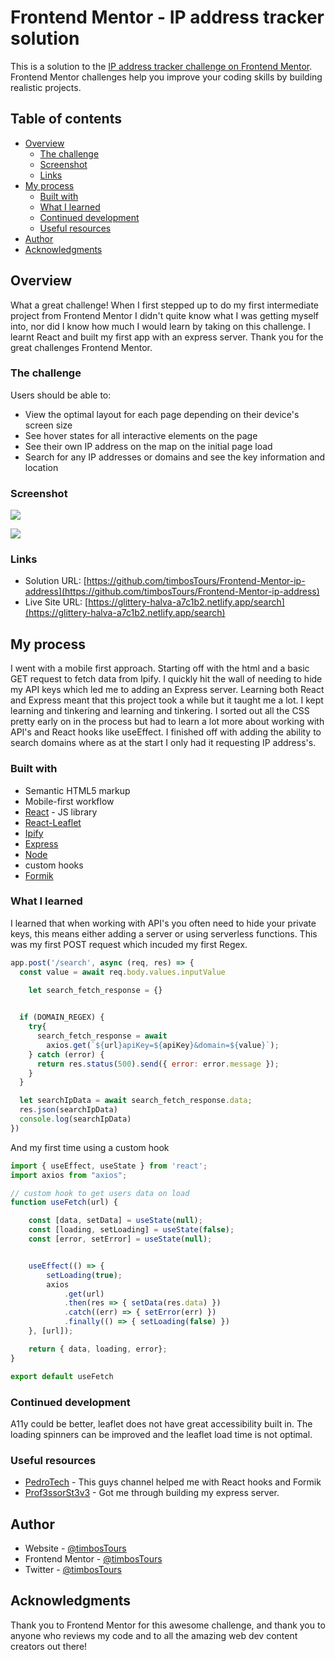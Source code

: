 # Frontend Mentor - IP address tracker solution

This is a solution to the [IP address tracker challenge on Frontend Mentor](https://www.frontendmentor.io/challenges/ip-address-tracker-I8-0yYAH0). Frontend Mentor challenges help you improve your coding skills by building realistic projects. 

## Table of contents

- [Overview](#overview)
  - [The challenge](#the-challenge)
  - [Screenshot](#screenshot)
  - [Links](#links)
- [My process](#my-process)
  - [Built with](#built-with)
  - [What I learned](#what-i-learned)
  - [Continued development](#continued-development)
  - [Useful resources](#useful-resources)
- [Author](#author)
- [Acknowledgments](#acknowledgments)


## Overview

What a great challenge! When I first stepped up to do my first intermediate project from Frontend Mentor I didn't quite know what I was getting myself into, nor did I know how much I would learn by taking on this challenge. I learnt React and built my first app with an express server. Thank you for the great challenges Frontend Mentor.

### The challenge

Users should be able to:

- View the optimal layout for each page depending on their device's screen size
- See hover states for all interactive elements on the page
- See their own IP address on the map on the initial page load
- Search for any IP addresses or domains and see the key information and location

### Screenshot

![](./src/images/screen-shot-desltop.png)

![](./src/images/screen-shot-mobile.png)


### Links

- Solution URL: [https://github.com/timbosTours/Frontend-Mentor-ip-address](https://github.com/timbosTours/Frontend-Mentor-ip-address)
- Live Site URL: [https://glittery-halva-a7c1b2.netlify.app/search](https://glittery-halva-a7c1b2.netlify.app/search)

## My process

I went with a mobile first approach. Starting off with the html and a basic GET request to fetch data from Ipify. I quickly hit the wall of needing to hide my API keys which led me to adding an Express server. Learning both React and Express meant that this project took a while but it taught me a lot. I kept learning and tinkering and learning and tinkering. I sorted out all the CSS pretty early on in the process but had to learn a lot more about working with API's and React hooks like useEffect. I finished off with adding the ability to search domains where as at the start I only had it requesting IP address's.

### Built with

- Semantic HTML5 markup
- Mobile-first workflow
- [React](https://reactjs.org/) - JS library
- [React-Leaflet](https://react-leaflet.js.org/)
- [Ipify](https://www.ipify.org/)
- [Express](https://expressjs.com/)
- [Node](https://nodejs.org/en/)
- custom hooks
- [Formik](https://formik.org/)


### What I learned

I learned that when working with API's you often need to hide your private keys, this means either adding a server or using serverless functions. This was my first POST request which incuded my first Regex.

```js
app.post('/search', async (req, res) => {
  const value = await req.body.values.inputValue

    let search_fetch_response = {}

    
  if (DOMAIN_REGEX) {
    try{  
      search_fetch_response = await
        axios.get(`${url}apiKey=${apiKey}&domain=${value}`);
    } catch (error) {
      return res.status(500).send({ error: error.message });
    }
  } 

  let searchIpData = await search_fetch_response.data;
  res.json(searchIpData)
  console.log(searchIpData)
})
```

And my first time using a custom hook

```js
import { useEffect, useState } from 'react';
import axios from "axios";

// custom hook to get users data on load
function useFetch(url) {

    const [data, setData] = useState(null);
    const [loading, setLoading] = useState(false);
    const [error, setError] = useState(null);


    useEffect(() => {
        setLoading(true);
        axios
            .get(url)
            .then(res => { setData(res.data) })
            .catch((err) => { setError(err) })
            .finally(() => { setLoading(false) })
    }, [url]);

    return { data, loading, error};
}

export default useFetch
```

### Continued development

A11y could be better, leaflet does not have great accessibility built in. The loading spinners can be improved and the leaflet load time is not optimal.

### Useful resources

- [PedroTech](https://www.youtube.com/@PedroTechnologies) - This guys channel helped me with React hooks and Formik
- [Prof3ssorSt3v3](https://www.youtube.com/@SteveGriffith-Prof3ssorSt3v3) - Got me through building my express server.


## Author

- Website - [@timbosTours](https://github.com/timbosTours)
- Frontend Mentor - [@timbosTours](https://www.frontendmentor.io/profile/timbosTours)
- Twitter - [@timbosTours](https://www.twitter.com/@timbosTours)


## Acknowledgments

Thank you to Frontend Mentor for this awesome challenge, and thank you to anyone who reviews my code and to all the amazing web dev content creators out there!
